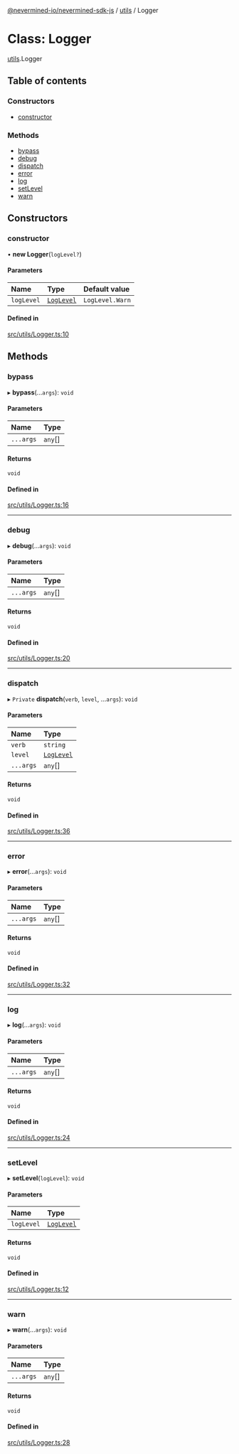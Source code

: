 [@nevermined-io/nevermined-sdk-js](../code-reference.md) / [utils](../modules/utils.md) / Logger

# Class: Logger

[utils](../modules/utils.md).Logger

## Table of contents

### Constructors

- [constructor](utils.Logger.md#constructor)

### Methods

- [bypass](utils.Logger.md#bypass)
- [debug](utils.Logger.md#debug)
- [dispatch](utils.Logger.md#dispatch)
- [error](utils.Logger.md#error)
- [log](utils.Logger.md#log)
- [setLevel](utils.Logger.md#setlevel)
- [warn](utils.Logger.md#warn)

## Constructors

### constructor

• **new Logger**(`logLevel?`)

#### Parameters

| Name | Type | Default value |
| :------ | :------ | :------ |
| `logLevel` | [`LogLevel`](../enums/utils.LogLevel.md) | `LogLevel.Warn` |

#### Defined in

[src/utils/Logger.ts:10](https://github.com/nevermined-io/sdk-js/blob/3d13d39/src/utils/Logger.ts#L10)

## Methods

### bypass

▸ **bypass**(...`args`): `void`

#### Parameters

| Name | Type |
| :------ | :------ |
| `...args` | `any`[] |

#### Returns

`void`

#### Defined in

[src/utils/Logger.ts:16](https://github.com/nevermined-io/sdk-js/blob/3d13d39/src/utils/Logger.ts#L16)

___

### debug

▸ **debug**(...`args`): `void`

#### Parameters

| Name | Type |
| :------ | :------ |
| `...args` | `any`[] |

#### Returns

`void`

#### Defined in

[src/utils/Logger.ts:20](https://github.com/nevermined-io/sdk-js/blob/3d13d39/src/utils/Logger.ts#L20)

___

### dispatch

▸ `Private` **dispatch**(`verb`, `level`, ...`args`): `void`

#### Parameters

| Name | Type |
| :------ | :------ |
| `verb` | `string` |
| `level` | [`LogLevel`](../enums/utils.LogLevel.md) |
| `...args` | `any`[] |

#### Returns

`void`

#### Defined in

[src/utils/Logger.ts:36](https://github.com/nevermined-io/sdk-js/blob/3d13d39/src/utils/Logger.ts#L36)

___

### error

▸ **error**(...`args`): `void`

#### Parameters

| Name | Type |
| :------ | :------ |
| `...args` | `any`[] |

#### Returns

`void`

#### Defined in

[src/utils/Logger.ts:32](https://github.com/nevermined-io/sdk-js/blob/3d13d39/src/utils/Logger.ts#L32)

___

### log

▸ **log**(...`args`): `void`

#### Parameters

| Name | Type |
| :------ | :------ |
| `...args` | `any`[] |

#### Returns

`void`

#### Defined in

[src/utils/Logger.ts:24](https://github.com/nevermined-io/sdk-js/blob/3d13d39/src/utils/Logger.ts#L24)

___

### setLevel

▸ **setLevel**(`logLevel`): `void`

#### Parameters

| Name | Type |
| :------ | :------ |
| `logLevel` | [`LogLevel`](../enums/utils.LogLevel.md) |

#### Returns

`void`

#### Defined in

[src/utils/Logger.ts:12](https://github.com/nevermined-io/sdk-js/blob/3d13d39/src/utils/Logger.ts#L12)

___

### warn

▸ **warn**(...`args`): `void`

#### Parameters

| Name | Type |
| :------ | :------ |
| `...args` | `any`[] |

#### Returns

`void`

#### Defined in

[src/utils/Logger.ts:28](https://github.com/nevermined-io/sdk-js/blob/3d13d39/src/utils/Logger.ts#L28)
